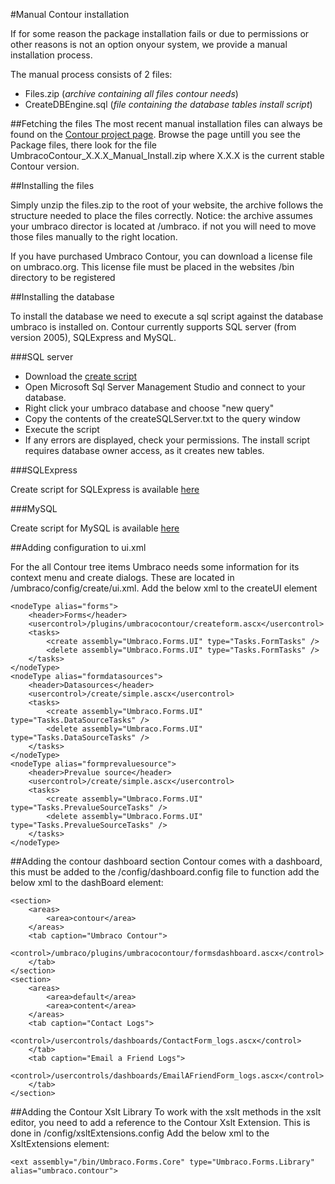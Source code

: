 #Manual Contour installation

If for some reason the package installation fails or due to permissions or other reasons is not an option onyour system, we provide a manual installation process.

The manual process consists of 2 files:

-  Files.zip (*archive containing all files contour needs*)
-  CreateDBEngine.sql (*file containing the database tables install script*)

##Fetching the files
The most recent manual installation files can always be found on the [Contour project page](http://our.umbraco.org/projects/umbraco-pro/contour). Browse the page untill you see the Package files, there look for the file UmbracoContour_X.X.X_Manual_Install.zip where X.X.X is the current stable Contour version.

##Installing the files

Simply unzip the files.zip to the root of your website, the archive follows the structure needed to place the
files correctly. Notice: the archive assumes your umbraco director is located at /umbraco. if not you will
need to move those files manually to the right location.

If you have purchased Umbraco Contour, you can download a license file on umbraco.org. This license file
must be placed in the websites /bin directory to be registered

##Installing the database

To install the database we need to execute a sql script against the database umbraco is installed on.
Contour currently supports SQL server (from version 2005), SQLExpress and MySQL.

###SQL server
- Download the [create script](resources/createsqlserver.txt)
- Open Microsoft Sql Server Management Studio and connect to your database.
- Right click your umbraco database and choose "new query"
- Copy the contents of the createSQLServer.txt to the query window
- Execute the script
- If any errors are displayed, check your permissions. The install script requires database owner
access, as it creates new tables.

###SQLExpress

Create script for SQLExpress is available [here](resources/createsqlexpress.txt)

###MySQL


Create script for MySQL is available [here](resources/createmysql.txt)

##Adding configuration to ui.xml

For the all Contour tree items Umbraco needs some information for its context menu and create dialogs.
These are located in /umbraco/config/create/ui.xml. Add the below xml to the createUI element
	
	<nodeType alias="forms">
		<header>Forms</header>
		<usercontrol>/plugins/umbracocontour/createform.ascx</usercontrol>
		<tasks>
			<create assembly="Umbraco.Forms.UI" type="Tasks.FormTasks" />
			<delete assembly="Umbraco.Forms.UI" type="Tasks.FormTasks" />
		</tasks>
	</nodeType>
	<nodeType alias="formdatasources">
		<header>Datasources</header>
		<usercontrol>/create/simple.ascx</usercontrol>
		<tasks>
			<create assembly="Umbraco.Forms.UI" type="Tasks.DataSourceTasks" />
			<delete assembly="Umbraco.Forms.UI" type="Tasks.DataSourceTasks" />
		</tasks>
	</nodeType>
	<nodeType alias="formprevaluesource">
		<header>Prevalue source</header>
		<usercontrol>/create/simple.ascx</usercontrol>
		<tasks>
			<create assembly="Umbraco.Forms.UI" type="Tasks.PrevalueSourceTasks" />
			<delete assembly="Umbraco.Forms.UI" type="Tasks.PrevalueSourceTasks" />
		</tasks>
	</nodeType>

##Adding the contour dashboard section
Contour comes with a dashboard, this must be added to the /config/dashboard.config file to function add
the below xml to the dashBoard element:

	<section>
		<areas>
			<area>contour</area>
		</areas>
		<tab caption="Umbraco Contour">
			<control>/umbraco/plugins/umbracocontour/formsdashboard.ascx</control>
		</tab>
	</section>
	<section>
		<areas>
			<area>default</area>
			<area>content</area>
		</areas>
		<tab caption="Contact Logs">
			<control>/usercontrols/dashboards/ContactForm_logs.ascx</control>
		</tab>
		<tab caption="Email a Friend Logs">
			<control>/usercontrols/dashboards/EmailAFriendForm_logs.ascx</control>
		</tab>
	</section>

##Adding the Contour Xslt Library
To work with the xslt methods in the xslt editor, you need to add a reference to the Contour Xslt Extension.
This is done in /config/xsltExtensions.config
Add the below xml to the XsltExtensions element:

	<ext assembly="/bin/Umbraco.Forms.Core" type="Umbraco.Forms.Library" alias="umbraco.contour">











